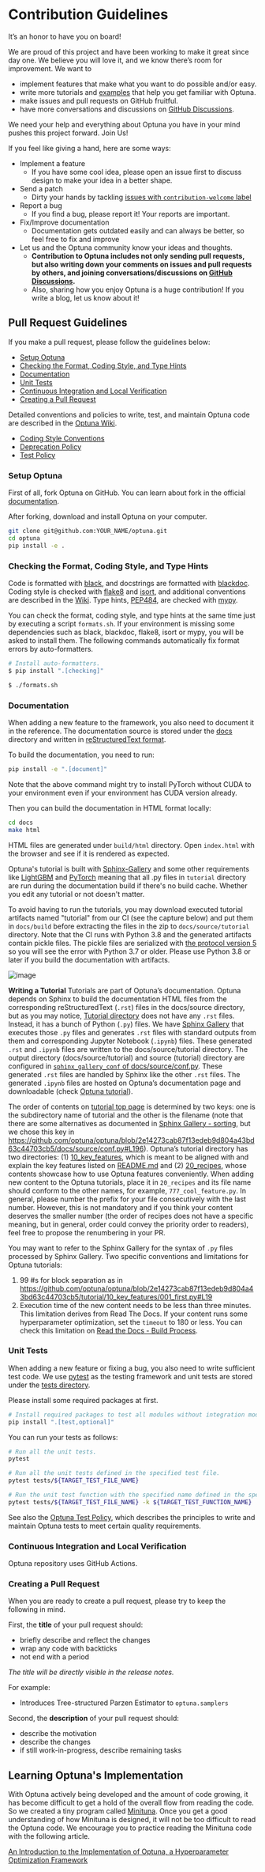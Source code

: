 # Contribution Guidelines

It’s an honor to have you on board!

We are proud of this project and have been working to make it great since day one.
We believe you will love it, and we know there’s room for improvement.
We want to
- implement features that make what you want to do possible and/or easy.
- write more tutorials and [examples](https://github.com/optuna/optuna-examples) that help you get familiar with Optuna.
- make issues and pull requests on GitHub fruitful.
- have more conversations and discussions on [GitHub Discussions](https://github.com/optuna/optuna/discussions).

We need your help and everything about Optuna you have in your mind pushes this project forward.
Join Us!

If you feel like giving a hand, here are some ways:
- Implement a feature
    - If you have some cool idea, please open an issue first to discuss design to make your idea in a better shape.
- Send a patch
    - Dirty your hands by tackling [issues with `contribution-welcome` label](https://github.com/optuna/optuna/issues?q=is%3Aissue+is%3Aopen+label%3Acontribution-welcome)
- Report a bug
    - If you find a bug, please report it! Your reports are important.
- Fix/Improve documentation
    - Documentation gets outdated easily and can always be better, so feel free to fix and improve
- Let us and the Optuna community know your ideas and thoughts.
    - __Contribution to Optuna includes not only sending pull requests, but also writing down your comments on issues and pull requests by others, and joining conversations/discussions on [GitHub Discussions](https://github.com/optuna/optuna/discussions).__
    - Also, sharing how you enjoy Optuna is a huge contribution! If you write a blog, let us know about it!


## Pull Request Guidelines

If you make a pull request, please follow the guidelines below:

- [Setup Optuna](#setup-optuna)
- [Checking the Format, Coding Style, and Type Hints](#checking-the-format-coding-style-and-type-hints)
- [Documentation](#documentation)
- [Unit Tests](#unit-tests)
- [Continuous Integration and Local Verification](#continuous-integration-and-local-verification)
- [Creating a Pull Request](#creating-a-pull-request)

Detailed conventions and policies to write, test, and maintain Optuna code are described in the [Optuna Wiki](https://github.com/optuna/optuna/wiki).

- [Coding Style Conventions](https://github.com/optuna/optuna/wiki/Coding-Style-Conventions)
- [Deprecation Policy](https://github.com/optuna/optuna/wiki/Deprecation-policy)
- [Test Policy](https://github.com/optuna/optuna/wiki/Test-Policy)

### Setup Optuna

First of all, fork Optuna on GitHub.
You can learn about fork in the official [documentation](https://docs.github.com/en/github/getting-started-with-github/fork-a-repo).

After forking, download and install Optuna on your computer.

```bash
git clone git@github.com:YOUR_NAME/optuna.git
cd optuna
pip install -e .
```

### Checking the Format, Coding Style, and Type Hints

Code is formatted with [black](https://github.com/psf/black),
and docstrings are formatted with [blackdoc](https://github.com/keewis/blackdoc).
Coding style is checked with [flake8](http://flake8.pycqa.org) and [isort](https://pycqa.github.io/isort/),
and additional conventions are described in the [Wiki](https://github.com/optuna/optuna/wiki/Coding-Style-Conventions).
Type hints, [PEP484](https://www.python.org/dev/peps/pep-0484/), are checked with [mypy](http://mypy-lang.org/).

You can check the format, coding style, and type hints at the same time just by executing a script `formats.sh`.
If your environment is missing some dependencies such as black, blackdoc, flake8, isort or mypy,
you will be asked to install them.
The following commands automatically fix format errors by auto-formatters.

```bash
# Install auto-formatters.
$ pip install ".[checking]"

$ ./formats.sh
```

### Documentation

When adding a new feature to the framework, you also need to document it in the reference.
The documentation source is stored under the [docs](./docs) directory and written in [reStructuredText format](http://www.sphinx-doc.org/en/master/usage/restructuredtext/index.html).

To build the documentation, you need to run:

```bash
pip install -e ".[document]"
```
Note that the above command might try to install PyTorch without CUDA to your environment even if your environment has CUDA version already.

Then you can build the documentation in HTML format locally:

```bash
cd docs
make html
```

HTML files are generated under `build/html` directory. Open `index.html` with the browser and see
if it is rendered as expected.

Optuna's tutorial is built with [Sphinx-Gallery](https://sphinx-gallery.github.io/stable/index.html) and
some other requirements like [LightGBM](https://github.com/microsoft/LightGBM) and [PyTorch](https://pytorch.org) meaning that
all .py files in `tutorial` directory are run during the documentation build if there's no build cache.
Whether you edit any tutorial or not doesn't matter.

To avoid having to run the tutorials, you may download executed tutorial artifacts named "tutorial" from our CI (see the capture below) and put them in `docs/build` before
extracting the files in the zip to `docs/source/tutorial` directory.
Note that the CI runs with Python 3.8 and the generated artifacts contain pickle files.
The pickle files are serialized with [the protocol version 5](https://docs.python.org/3/library/pickle.html#data-stream-format) so you will see the error with Python 3.7 or older.
Please use Python 3.8 or later if you build the documentation with artifacts.

![image](https://user-images.githubusercontent.com/16191443/107472296-0b211400-6bb2-11eb-9203-e2c42ce499ad.png)

**Writing a Tutorial**
Tutorials are part of Optuna’s documentation.
Optuna depends on Sphinx to build the documentation HTML files from the corresponding reStructuredText (`.rst`) files in the docs/source directory,
but as you may notice, [Tutorial directory](https://github.com/optuna/optuna/tree/master/tutorial) does not have any `.rst` files. Instead, it has a bunch of Python (`.py`) files.
We have [Sphinx Gallery](https://sphinx-gallery.github.io/stable/index.html) that executes those `.py` files and generates `.rst` files with standard outputs from them and corresponding Jupyter Notebook (`.ipynb`) files.
These generated `.rst` and `.ipynb` files are written to the docs/source/tutorial directory.
The output directory (docs/source/tutorial) and source (tutorial) directory are configured in [`sphinx_gallery_conf` of docs/source/conf.py](https://github.com/optuna/optuna/blob/2e14273cab87f13edeb9d804a43bd63c44703cb5/docs/source/conf.py#L189-L199). These generated `.rst` files are handled by Sphinx like the other `.rst` files. The generated `.ipynb` files are hosted on Optuna’s documentation page and downloadable (check [Optuna tutorial](https://optuna.readthedocs.io/en/stable/tutorial/index.html)).

The order of contents on [tutorial top page](https://optuna.readthedocs.io/en/stable/tutorial/index.html) is determined by two keys: one is the subdirectory name of tutorial and the other is the filename (note that there are some alternatives as documented in [Sphinx Gallery - sorting](https://sphinx-gallery.github.io/stable/gen_modules/sphinx_gallery.sorting.html?highlight=filenamesortkey), but we chose this key in https://github.com/optuna/optuna/blob/2e14273cab87f13edeb9d804a43bd63c44703cb5/docs/source/conf.py#L196).
Optuna’s tutorial directory has two directories: (1) [10_key_features](https://github.com/optuna/optuna/tree/master/tutorial/10_key_features), which is meant to be aligned with and explain the key features listed on [README.md](https://github.com/optuna/optuna#key-features) and (2) [20_recipes](https://github.com/optuna/optuna/tree/master/tutorial/20_recipes), whose contents showcase how to use Optuna features conveniently.
When adding new content to the Optuna tutorials, place it in `20_recipes` and its file name should conform to the other names, for example, `777_cool_feature.py`.
In general, please number the prefix for your file consecutively with the last number. However, this is not mandatory and if you think your content deserves the smaller number (the order of recipes does not have a specific meaning, but in general, order could convey the priority order to readers), feel free to propose the renumbering in your PR.

You may want to refer to the Sphinx Gallery for the syntax of `.py` files processed by Sphinx Gallery.
Two specific conventions and limitations for Optuna tutorials:
1. 99 #s for block separation as in https://github.com/optuna/optuna/blob/2e14273cab87f13edeb9d804a43bd63c44703cb5/tutorial/10_key_features/001_first.py#L19
2. Execution time of the new content needs to be less than three minutes. This limitation derives from Read The Docs. If your content runs some hyperparameter optimization, set the `timeout` to 180 or less. You can check this limitation on [Read the Docs - Build Process](https://docs.readthedocs.io/en/stable/builds.html).


### Unit Tests

When adding a new feature or fixing a bug, you also need to write sufficient test code.
We use [pytest](https://pytest.org/) as the testing framework and
unit tests are stored under the [tests directory](./tests).

Please install some required packages at first.
```bash
# Install required packages to test all modules without integration modules.
pip install ".[test,optional]"
```

You can run your tests as follows:

```bash
# Run all the unit tests.
pytest

# Run all the unit tests defined in the specified test file.
pytest tests/${TARGET_TEST_FILE_NAME}

# Run the unit test function with the specified name defined in the specified test file.
pytest tests/${TARGET_TEST_FILE_NAME} -k ${TARGET_TEST_FUNCTION_NAME}
```

See also the [Optuna Test Policy](https://github.com/optuna/optuna/wiki/Test-Policy), which describes the principles to write and maintain Optuna tests to meet certain quality requirements.

### Continuous Integration and Local Verification

Optuna repository uses GitHub Actions.

### Creating a Pull Request

When you are ready to create a pull request, please try to keep the following in mind.

First, the **title** of your pull request should:

- briefly describe and reflect the changes
- wrap any code with backticks
- not end with a period

*The title will be directly visible in the release notes.*

For example:

- Introduces Tree-structured Parzen Estimator to `optuna.samplers`

Second, the **description** of your pull request should:

- describe the motivation
- describe the changes
- if still work-in-progress, describe remaining tasks

## Learning Optuna's Implementation

With Optuna actively being developed and the amount of code growing,
it has become difficult to get a hold of the overall flow from reading the code.
So we created a tiny program called [Minituna](https://github.com/CyberAgentAILab/minituna).
Once you get a good understanding of how Minituna is designed, it will not be too difficult to read the Optuna code.
We encourage you to practice reading the Minituna code with the following article.

[An Introduction to the Implementation of Optuna, a Hyperparameter Optimization Framework](https://medium.com/optuna/an-introduction-to-the-implementation-of-optuna-a-hyperparameter-optimization-framework-33995d9ec354)

